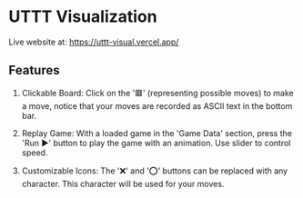 # UTTT Visualization

Live website at: https://uttt-visual.vercel.app/

## Features

1. Clickable Board: Click on the '🟥' (representing possible moves) to make a move, notice that your moves are recorded as ASCII text in the bottom bar.

2. Replay Game: With a loaded game in the 'Game Data' section, press the 'Run ▶️' button to play the game with an animation. Use slider to control speed.

3. Customizable Icons: The '❌' and '⭕' buttons can be replaced with any character. This character will be used for your moves.
